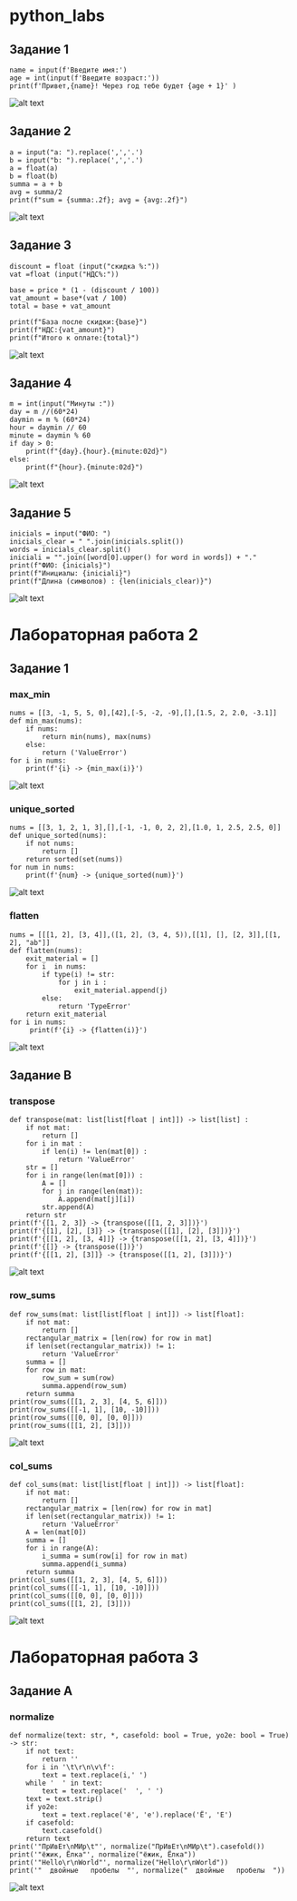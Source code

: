 # python_labs
## Задание 1
```
name = input(f'Введите имя:')
age = int(input(f'Введите возраст:'))
print(f'Привет,{name}! Через год тебе будет {age + 1}' )
```

![alt text](images/ex01.png)

## Задание 2
```
a = input("a: ").replace(',','.')
b = input("b: ").replace(',','.')
a = float(a)
b = float(b)
summa = a + b
avg = summa/2
print(f"sum = {summa:.2f}; avg = {avg:.2f}")
```
![alt text](images/ex02.png)

## Задание 3
``` price = float (input("Цена:"))
discount = float (input("скидка %:"))
vat =float (input("НДС%:"))

base = price * (1 - (discount / 100))
vat_amount = base*(vat / 100)
total = base + vat_amount

print(f"База после скидки:{base}")
print(f"НДС:{vat_amount}")
print(f"Итого к оплате:{total}")
```
![alt text](images/ex03.png)
## Задание 4
```
m = int(input("Минуты :"))
day = m //(60*24)
daymin = m % (60*24)
hour = daymin // 60
minute = daymin % 60
if day > 0:
    print(f"{day}.{hour}.{minute:02d}")
else:
    print(f"{hour}.{minute:02d}")

```
![alt text](images/ex04.png)

## Задание 5
``` 
inicials = input("ФИО: ")
inicials_clear = " ".join(inicials.split())
words = inicials_clear.split()
iniciali = "".join([word[0].upper() for word in words]) + "."
print(f"ФИО: {inicials}")
print(f"Инициалы: {iniciali}")
print(f"Длина (символов) : {len(inicials_clear)}")

```
![alt text](images/ex05.png)

# Лабораторная работа 2
## Задание 1
### max_min
```
nums = [[3, -1, 5, 5, 0],[42],[-5, -2, -9],[],[1.5, 2, 2.0, -3.1]]
def min_max(nums):
    if nums:
        return min(nums), max(nums)
    else:
        return ('ValueError')
for i in nums:
    print(f'{i} -> {min_max(i)}')
 ```
![alt text](images/lab02/ex01.png)

### unique_sorted
```
nums = [[3, 1, 2, 1, 3],[],[-1, -1, 0, 2, 2],[1.0, 1, 2.5, 2.5, 0]]
def unique_sorted(nums):
    if not nums:
        return []
    return sorted(set(nums))
for num in nums:
    print(f'{num} -> {unique_sorted(num)}')
```
![alt text](images/lab02/ex02.png)
### flatten
```
nums = [[[1, 2], [3, 4]],([1, 2], (3, 4, 5)),[[1], [], [2, 3]],[[1, 2], "ab"]]
def flatten(nums):
    exit_material = []
    for i  in nums:
        if type(i) != str:
            for j in i :
                exit_material.append(j)
        else:
            return 'TypeError'
    return exit_material
for i in nums:
     print(f'{i} -> {flatten(i)}')
```
![alt text](images/lab02/ex03.png)

## Задание В
### transpose
```
def transpose(mat: list[list[float | int]]) -> list[list] :
    if not mat:
        return []
    for i in mat :
        if len(i) != len(mat[0]) :
            return 'ValueError'
    str = []
    for i in range(len(mat[0])) :
        A = []
        for j in range(len(mat)):
            A.append(mat[j][i])
        str.append(A)
    return str
print(f'{[1, 2, 3]} -> {transpose([[1, 2, 3]])}') 
print(f'{[1], [2], [3]} -> {transpose([[1], [2], [3]])}')  
print(f'{[[1, 2], [3, 4]]} -> {transpose([[1, 2], [3, 4]])}')  
print(f'{[]} -> {transpose([])}')  
print(f'{[[1, 2], [3]]} -> {transpose([[1, 2], [3]])}') 
```
![alt text](images/lab02/ex04.png)
###  row_sums
```
def row_sums(mat: list[list[float | int]]) -> list[float]:
    if not mat:
        return []
    rectangular_matrix = [len(row) for row in mat]
    if len(set(rectangular_matrix)) != 1:
        return 'ValueError'
    summa = [] 
    for row in mat:
        row_sum = sum(row)
        summa.append(row_sum)
    return summa
print(row_sums([[1, 2, 3], [4, 5, 6]]))  
print(row_sums([[-1, 1], [10, -10]]))  
print(row_sums([[0, 0], [0, 0]]))  
print(row_sums([[1, 2], [3]]))
```
![alt text](images/lab02/ex05.png)
### col_sums
```
def col_sums(mat: list[list[float | int]]) -> list[float]:
    if not mat:
        return [] 
    rectangular_matrix = [len(row) for row in mat]
    if len(set(rectangular_matrix)) != 1:
        return 'ValueError'
    A = len(mat[0])
    summa = []
    for i in range(A):
        i_summa = sum(row[i] for row in mat)
        summa.append(i_summa)
    return summa
print(col_sums([[1, 2, 3], [4, 5, 6]]))  
print(col_sums([[-1, 1], [10, -10]]))  
print(col_sums([[0, 0], [0, 0]]))
print(col_sums([[1, 2], [3]])) 
```
![alt text](images/lab02/ex06.png)
# Лабораторная работа 3
## Задание А
### normalize 
```
def normalize(text: str, *, casefold: bool = True, yo2e: bool = True) -> str:
    if not text:
        return ''
    for i in '\t\r\n\v\f':
        text = text.replace(i,' ')
    while '  ' in text:
        text = text.replace('  ', ' ')
    text = text.strip()
    if yo2e:
        text = text.replace('ё', 'е').replace('Ё', 'Е')
    if casefold:
        text.casefold()
    return text
print('"ПрИвЕт\nМИр\t"', normalize("ПрИвЕт\nМИр\t").casefold())
print('"ёжик, Ёлка"', normalize("ёжик, Ёлка"))
print('"Hello\r\nWorld"', normalize("Hello\r\nWorld"))
print('"  двойные   пробелы  "', normalize("  двойные   пробелы  "))
```
![alt text](images\lab03\ex01.png)
